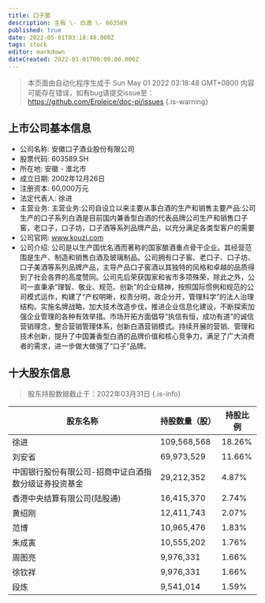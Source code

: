 ```yaml
---
title: 口子窖
description: 主板 \- 白酒 \- 603589
published: true
date: 2022-05-01T03:18:48.000Z
tags: stock
editor: markdown
dateCreated: 2022-01-01T00:00:00.000Z
---
```


> 本页面由自动化程序生成于 Sun May 01 2022 03:18:48 GMT+0800
> 内容可能存在错误，如有bug请提交issue至：https://github.com/Eroleice/doc-pi/issues
{.is-warning}

## 上市公司基本信息
- 公司名称: 安徽口子酒业股份有限公司
- 股票代码: 603589.SH
- 所在地: 安徽 - 淮北市
- 成立日期: 2002年12月26日
- 注册资本: 60,000万元
- 法定代表人: 徐进
- 主营业务: 主营业务:公司自设立以来主要从事白酒的生产和销售主要产品:公司生产的口子系列白酒是目前国内兼香型白酒的代表品牌公司生产和销售口子窖，老口子，口子坊，口子酒等系列品牌产品，以充分满足各类型客户的需要
- 公司官网: www.kouzi.com
- 公司介绍: 公司是以生产国优名酒而著称的国家酿酒重点骨干企业。其经营范围是生产、制造和销售白酒及玻璃制品。公司拥有口子窖、老口子、口子坊、口子美酒等系列品牌产品，主导产品口子窖酒以其独特的风格和卓越的品质得到了社会各界的高度赞同。公司先后荣获国家和省市多项殊荣，除此之外，公司一直秉承“理智、敬业、规范、创新”的企业精神，按照国际惯例和规范的公司模式运作，构建了“产权明晰，权责分明，政企分开，管理科学”的法人治理结构。实施名牌战略，加大技术改造步伐，推进企业信息化建设，不断探索加强企业管理的各种有效举措。市场开拓方面倡导“执信有恒，成功有道”的诚信营销理念，整合营销管理体系，创新白酒营销模式。持续开展的营销、管理和技术创新，提升了中国兼香型白酒的品牌价值和核心竞争力，满足了广大消费者的需求，进一步做大做强了“口子”品牌。


## 十大股东信息
> 股东持股数据截止于：2022年03月31日
{.is-info}

| 股东名称 | 持股数量（股） | 持股比例 |
| --- | --- | --- |
| 徐进 | 109,568,568 | 18.26% |
| 刘安省 | 69,973,529 | 11.66% |
| 中国银行股份有限公司-招商中证白酒指数分级证券投资基金 | 29,212,352 | 4.87% |
| 香港中央结算有限公司(陆股通) | 16,415,370 | 2.74% |
| 黄绍刚 | 12,411,743 | 2.07% |
| 范博 | 10,965,476 | 1.83% |
| 朱成寅 | 10,555,202 | 1.76% |
| 周图亮 | 9,976,331 | 1.66% |
| 徐钦祥 | 9,976,331 | 1.66% |
| 段炼 | 9,541,014 | 1.59% |





